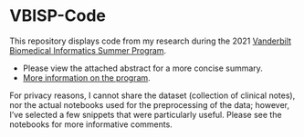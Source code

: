 # VBISP-Code

This repository displays code from my research during the 2021 [Vanderbilt Biomedical Informatics Summer Program](https://t.e2ma.net/message/t444jf/12cgjjq). 
- Please view the attached abstract for a more concise summary.
- [More information on the program](https://www.vumc.org/dbmi/summer-research-internship-program-biomedical-informatics).
	
For privacy reasons, I cannot share the dataset (collection of clinical notes), nor the actual notebooks used for the preprocessing of the data; however, I’ve selected a few snippets that were particularly useful. Please see the notebooks for more informative comments. 

